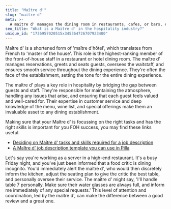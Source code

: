 ```yaml
---
title: "Maître d'"
slug: "maitre-d"
meta: >-
  A maitre d' manages the dining room in restaurants, cafes, or bars, ensuring smooth service and guest satisfaction by coordinating staff and seating.
seo_title: "What is a Maitre d' in the hospitality industry?"
unique_id: "1736957020515x345364726707923400"
---
```


Maître d' is a shortened form of 'maître d'hôtel', which translates from French to 'master of the house'. This role is the highest-ranking member of the front-of-house staff in a restaurant or hotel dining room. The maître d' manages reservations, greets and seats guests, oversees the waitstaff, and ensures smooth service throughout the dining experience. They're often the face of the establishment, setting the tone for the entire dining experience. 
 
The maître d' plays a key role in hospitality by bridging the gap between guests and staff. They're responsible for maintaining the atmosphere, handling any issues that arise, and ensuring that each guest feels valued and well-cared for. Their expertise in customer service and deep knowledge of the menu, wine list, and special offerings make them an invaluable asset to any dining establishment. 
 
Making sure that your Maître d' is focussing on the right tasks and has the right skills is important for you FOH success, you may find these links useful.
 
- [Deciding on Maître d' tasks and skills required for a job description](https://yourpilla.com/blog/maitre-d-duties)
- [A Maître d' job description template you can use in Pilla](https://yourpilla.com/templates/maitre-d-job-description)

Let's say you're working as a server in a high-end restaurant. It's a busy Friday night, and you've just been informed that a food critic is dining incognito. You'd immediately alert the maître d', who would then discretely inform the kitchen, adjust the seating plan to give the critic the best table, and personally oversee their service. The maître d' might say, 'I'll handle table 7 personally. Make sure their water glasses are always full, and inform me immediately of any special requests.' This level of attention and coordination, led by the maître d', can make the difference between a good review and a great one.